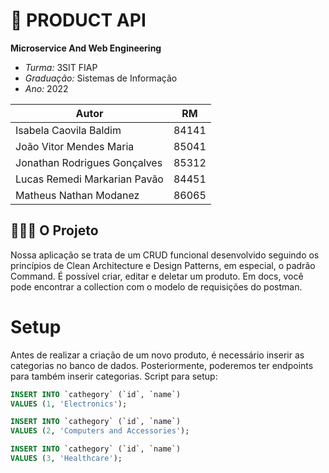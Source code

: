 # 🦅 **PRODUCT API**
**Microservice And Web Engineering**

* *Turma:* 3SIT FIAP
* *Graduação:* Sistemas de Informação
* *Ano:* 2022


| Autor               | RM                                                |
| ----------------- | ---------------------------------------------------------------- |
| Isabela Caovila Baldim        | 84141 |
| João Vitor Mendes Maria       | 85041 |
| Jonathan Rodrigues Gonçalves  | 85312 |
| Lucas Remedi Markarian Pavão  | 84451 |
| Matheus Nathan Modanez        | 86065 |

## 👨🏻‍💻 O Projeto
Nossa aplicação se trata de um CRUD funcional desenvolvido seguindo os princípios de Clean Architecture e Design Patterns, em especial, o padrão Command. É possível criar, editar e deletar um produto. Em docs, você pode encontrar a collection com o modelo de requisições do postman. 

# Setup
Antes de realizar a criação de um novo produto, é necessário inserir as categorias no banco de dados.
Posteriormente, poderemos ter endpoints para também inserir categorias. 
Script para setup:
```sql
INSERT INTO `cathegory` (`id`, `name`)
VALUES (1, 'Electronics');

INSERT INTO `cathegory` (`id`, `name`)
VALUES (2, 'Computers and Accessories');

INSERT INTO `cathegory` (`id`, `name`)
VALUES (3, 'Healthcare');
```

